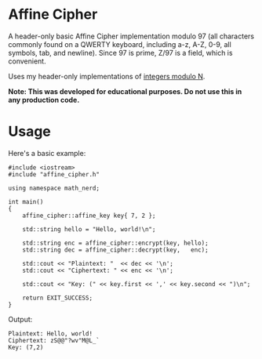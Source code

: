# Affine Cipher

A header-only basic Affine Cipher implementation modulo 97 (all characters commonly found on a QWERTY keyboard, including a-z, A-Z, 0-9, all symbols, tab, and newline). Since 97 is prime, Z/97 is a field, which is convenient.

Uses my header-only implementations of [integers modulo N](https://gitlab.com/mathnerd/integers-modulo-n).

**Note: This was developed for educational purposes. Do not use this in any production code.**

# Usage
Here's a basic example:
```
#include <iostream>
#include "affine_cipher.h"

using namespace math_nerd;

int main()
{
    affine_cipher::affine_key key{ 7, 2 };

    std::string hello = "Hello, world!\n";

    std::string enc = affine_cipher::encrypt(key, hello);
    std::string dec = affine_cipher::decrypt(key,   enc);

    std::cout << "Plaintext: "  << dec << '\n';
    std::cout << "Ciphertext: " << enc << '\n';

    std::cout << "Key: (" << key.first << ',' << key.second << ")\n";

    return EXIT_SUCCESS;
}

```

Output:
```
Plaintext: Hello, world!
Ciphertext: zS@@"?wv"M@L_`
Key: (7,2)
```
